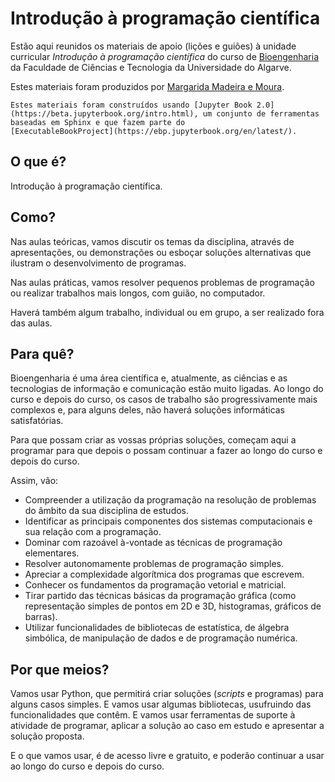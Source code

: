 # Introdução à programação científica 

Estão aqui reunidos os materiais de apoio (lições e guiões) à unidade curricular *Introdução à programação científica* do curso de [Bioengenharia](https://fct.ualg.pt/pt/curso/1907) da Faculdade de Ciências e Tecnologia da Universidade do Algarve.


Estes materiais foram produzidos por [Margarida Madeira e Moura](https://fct.ualg.pt/pt/content/ficha-docente-margarida-madeira).

```{note}
Estes materiais foram construídos usando [Jupyter Book 2.0](https://beta.jupyterbook.org/intro.html), um conjunto de ferramentas baseadas em Sphinx e que fazem parte do
[ExecutableBookProject](https://ebp.jupyterbook.org/en/latest/).
```

## O que é?
Introdução à programação científica.

## Como?

Nas aulas teóricas, vamos discutir os temas da disciplina, através de apresentações, ou demonstrações ou esboçar soluções alternativas que ilustram o desenvolvimento de programas. 

Nas aulas práticas, vamos resolver pequenos problemas de programação ou realizar trabalhos mais longos, com guião, no computador. 

Haverá também algum trabalho, individual ou em grupo, a ser realizado fora das aulas.

## Para quê?

Bioengenharia é uma área científica e, atualmente, as ciências e as tecnologias de informação e comunicação estão muito ligadas.
Ao longo do curso e depois do curso, os casos de trabalho são progressivamente mais complexos e, para alguns deles, não haverá soluções informáticas satisfatórias.

Para que possam criar as vossas próprias soluções, começam aqui a programar para que depois o possam continuar a fazer ao longo do curso e depois do curso.

Assim, vão:
+ Compreender a utilização da programação na resolução de problemas do âmbito da sua disciplina de estudos.
+ Identificar as principais componentes dos sistemas computacionais e sua relação com a programação.
+ Dominar com razoável à-vontade as técnicas de programação elementares.
+ Resolver autonomamente problemas de programação simples.
+ Apreciar a complexidade algorítmica dos programas que escrevem.
+ Conhecer os fundamentos da programação vetorial e matricial.
+ Tirar partido das técnicas básicas da programação gráfica (como representação simples de pontos em 2D e 3D, histogramas, gráficos de barras).
+ Utilizar funcionalidades de bibliotecas de estatística, de álgebra simbólica, de manipulação de dados e de programação numérica.

## Por que meios?

Vamos usar Python, que permitirá criar soluções (*scripts* e programas) para alguns casos simples. 
E vamos usar algumas bibliotecas, usufruindo das funcionalidades que contêm.
E vamos usar ferramentas de suporte à atividade de programar, aplicar a solução ao caso em estudo e apresentar a solução proposta.

E o que vamos usar, é de acesso livre e gratuito, e poderão continuar a usar ao longo do curso e depois do curso.